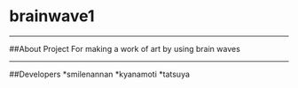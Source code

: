 # brainwave1

---

##About Project
For making a work of art by using brain waves

---

##Developers
*smilenannan
*kyanamoti
*tatsuya
